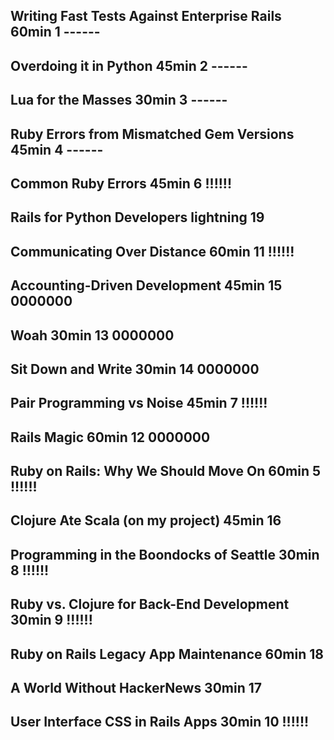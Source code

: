 ## Writing Fast Tests Against Enterprise Rails 60min 1 ------

## Overdoing it in Python 45min 2 ------

## Lua for the Masses 30min 3 ------

## Ruby Errors from Mismatched Gem Versions 45min 4 ------

## Common Ruby Errors 45min 6 !!!!!!

## Rails for Python Developers lightning 19

## Communicating Over Distance 60min 11 !!!!!!

## Accounting-Driven Development 45min 15 0000000

## Woah 30min 13 0000000

## Sit Down and Write 30min 14 0000000

## Pair Programming vs Noise 45min 7 !!!!!!

## Rails Magic 60min 12 0000000

## Ruby on Rails: Why We Should Move On 60min 5 !!!!!!

## Clojure Ate Scala (on my project) 45min 16

## Programming in the Boondocks of Seattle 30min 8 !!!!!!

## Ruby vs. Clojure for Back-End Development 30min 9 !!!!!!

## Ruby on Rails Legacy App Maintenance 60min 18

## A World Without HackerNews 30min 17

## User Interface CSS in Rails Apps 30min 10 !!!!!!

